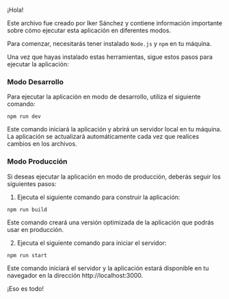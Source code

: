 ¡Hola!

Este archivo fue creado por Iker Sánchez y contiene información importante sobre cómo ejecutar esta aplicación en diferentes modos.

Para comenzar, necesitarás tener instalado `Node.js` y `npm` en tu máquina.

Una vez que hayas instalado estas herramientas, sigue estos pasos para ejecutar la aplicación:

### Modo Desarrollo

Para ejecutar la aplicación en modo de desarrollo, utiliza el siguiente comando:

```
npm run dev
```

Este comando iniciará la aplicación y abrirá un servidor local en tu máquina. La aplicación se actualizará automáticamente cada vez que realices cambios en los archivos.

### Modo Producción

Si deseas ejecutar la aplicación en modo de producción, deberás seguir los siguientes pasos:

1. Ejecuta el siguiente comando para construir la aplicación:

```
npm run build
```

Este comando creará una versión optimizada de la aplicación que podrás usar en producción.

2. Ejecuta el siguiente comando para iniciar el servidor:

```
npm run start
```

Este comando iniciará el servidor y la aplicación estará disponible en tu navegador en la dirección http://localhost:3000.

¡Eso es todo!
